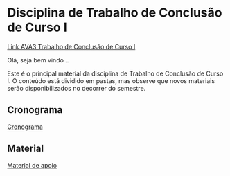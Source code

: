 # Disciplina de Trabalho de Conclusão de Curso I

[Link AVA3 Trabalho de Conclusão de Curso I](<https://ava3.furb.br/course/view.php?id=27084> "Link AVA3 Trabalho de Conclusão de Curso I")  

Olá, seja bem vindo ..

Este é o principal material da disciplina de Trabalho de Conclusão de Curso I. O conteúdo está dividido em pastas, mas observe que novos materiais serão disponibilizados no decorrer do semestre.

## Cronograma

[Cronograma](cronograma.md "Cronograma")  

## Material

[Material de apoio](/Material "Material de Apoio")  
